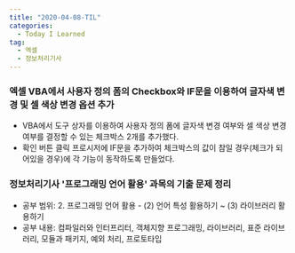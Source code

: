 ```yaml
---
title: "2020-04-08-TIL"
categories:
  - Today I Learned
tag:
  - 엑셀
  - 정보처리기사
---
```


### 엑셀 VBA에서 사용자 정의 폼의 Checkbox와 IF문을 이용하여 글자색 변경 및 셀 색상 변경 옵션 추가
  - VBA에서 도구 상자를 이용하여 사용자 정의 폼에 글자색 변경 여부와 셀 색상 변경 여부를 결정할 수 있는 체크박스 2개를 추가했다.
  - 확인 버튼 클릭 프로시저에 IF문을 추가하여 체크박스의 값이 참일 경우(체크가 되어있을 경우)에 각 기능이 동작하도록 만들었다.

### 정보처리기사 '프로그래밍 언어 활용' 과목의 기출 문제 정리
  - 공부 범위: 2. 프로그래밍 언어 활용 - (2) 언어 특성 활용하기 ~ (3) 라이브러리 활용하기
  - 공부 내용: 컴파일러와 인터프리터, 객체지향 프로그래밍, 라이브러리, 표준 라이브러리, 모듈과 패키지, 예외 처리, 프로토타입
